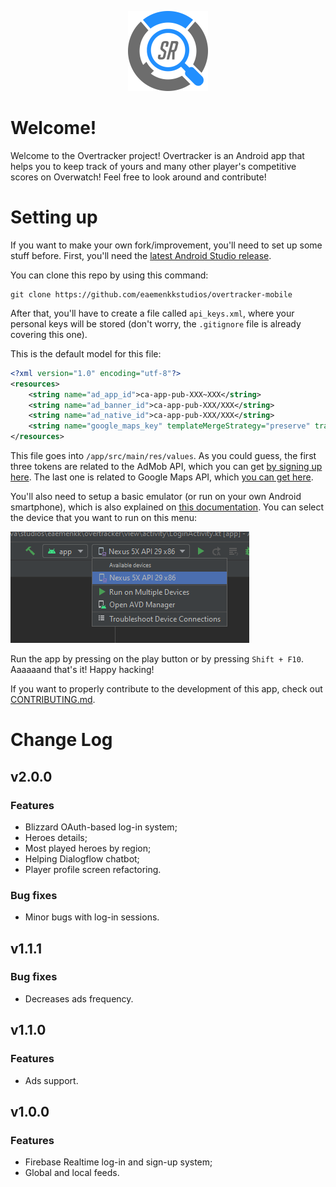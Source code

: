 <p align="center">
  <img src="https://github.com/eaemenkkstudios/overtracker-mobile/blob/master/readme/logo.png?raw=true">
</p>

# Welcome!
Welcome to the Overtracker project! Overtracker is an Android app that helps you to keep track of yours and many other player's competitive scores on Overwatch! Feel free to look around and contribute!

# Setting up
If you want to make your own fork/improvement, you'll need to set up some stuff before. First, you'll need the [latest Android Studio release](https://developer.android.com/studio).

You can clone this repo by using this command:
```
git clone https://github.com/eaemenkkstudios/overtracker-mobile
```

After that, you'll have to create a file called `api_keys.xml`, where your personal keys will be stored (don't worry, the `.gitignore` file is already covering this one).

This is the default model for this file:

```xml
<?xml version="1.0" encoding="utf-8"?>
<resources>
    <string name="ad_app_id">ca-app-pub-XXX~XXX</string>
    <string name="ad_banner_id">ca-app-pub-XXX/XXX</string>
    <string name="ad_native_id">ca-app-pub-XXX/XXX</string>
    <string name="google_maps_key" templateMergeStrategy="preserve" translatable="false">XXX</string>
</resources>
```

This file goes into `/app/src/main/res/values`. As you could guess, the first three tokens are related to the AdMob API, which you can get [by signing up here](https://admob.google.com/home/). The last one is related to Google Maps API, which [you can get here](https://developers.google.com/maps/documentation/javascript/get-api-key).

You'll also need to setup a basic emulator (or run on your own Android smartphone), which is also explained on [this documentation](https://developer.android.com/studio/run/emulator). You can select the device that you want to run on this menu:

![Emulator view](https://github.com/eaemenkkstudios/overtracker-mobile/blob/master/readme/emulator.png?raw=true)

Run the app by pressing on the play button or by pressing `Shift + F10`. Aaaaaand that's it! Happy hacking!

If you want to properly contribute to the development of this app, check out [CONTRIBUTING.md](CONTRIBUTING.md).

# Change Log
## v2.0.0
### Features
- Blizzard OAuth-based log-in system;
- Heroes details;
- Most played heroes by region;
- Helping Dialogflow chatbot;
- Player profile screen refactoring.
### Bug fixes
- Minor bugs with log-in sessions.
## v1.1.1
### Bug fixes
- Decreases ads frequency.
## v1.1.0
### Features
- Ads support.
## v1.0.0
### Features
- Firebase Realtime log-in and sign-up system;
- Global and local feeds.